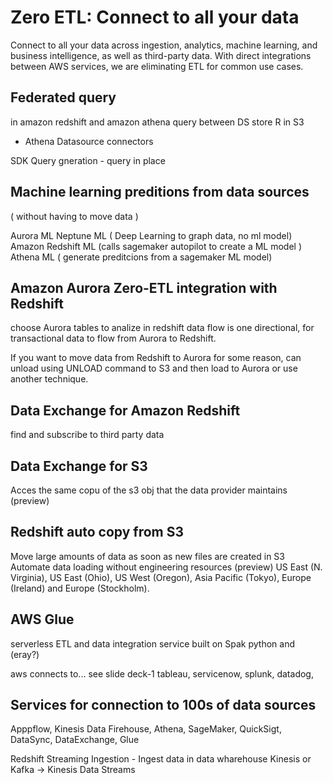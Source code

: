 # Zero ETL: Connect to all your data 

Connect to all your data across ingestion, analytics, machine learning, and business intelligence, as well as third-party data. With direct integrations between AWS services, we are eliminating ETL for common use cases.


## Federated query 
in amazon redshift and amazon athena
query between DS store R in S3
* Athena Datasource connectors 

SDK Query gneration - query in place 


## Machine learning preditions from data sources 
( without having to move data )

Aurora ML 
Neptune ML ( Deep Learning to graph data, no ml model)
Amazon Redshift ML (calls sagemaker autopilot to create a ML model )
Athena ML ( generate preditcions from a sagemaker ML model)


## Amazon Aurora Zero-ETL integration with Redshift
choose Aurora tables to analize in redshift
data flow is one directional, for transactional data to flow from Aurora to Redshift.


If you want to move data from Redshift to Aurora for some reason, can unload using UNLOAD command to S3 and then load to Aurora or use another technique.


## Data Exchange for Amazon Redshift 
find and subscribe to third party data 

## Data Exchange for S3 
Acces the same copu of the s3 obj that the data provider maintains 
(preview)

## Redshift auto copy from S3
Move large amounts of data  as soon as new files are created in S3 
Automate data loading without engineering resources 
(preview)  US East (N. Virginia), US East (Ohio), US West (Oregon), Asia Pacific (Tokyo), Europe (Ireland) and Europe (Stockholm). 

## AWS Glue 
serverless ETL and data integration service
built on Spak python and (eray?)


aws connects to... see slide deck-1 
tableau, servicenow, splunk, datadog, 

## Services for connection to 100s of data sources
Apppflow, Kinesis Data Firehouse, Athena, SageMaker, QuickSigt, DataSync, DataExchange, Glue

Redshift Streaming Ingestion  - Ingest data in data wharehouse
Kinesis or Kafka -> Kinesis Data Streams 